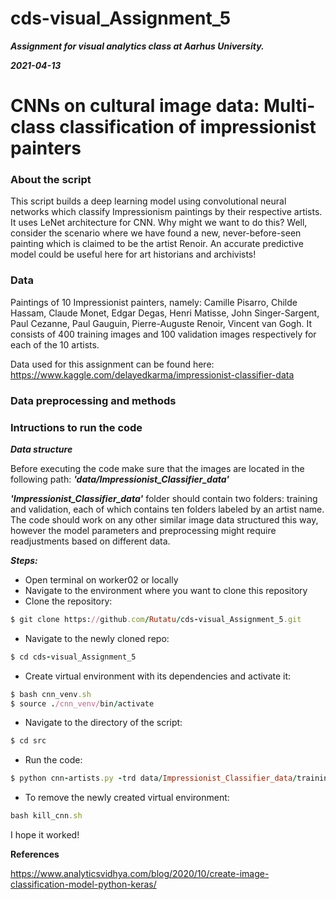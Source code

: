 # cds-visual_Assignment_5

***Assignment for visual analytics class at Aarhus University.***

***2021-04-13***


# CNNs on cultural image data: Multi-class classification of impressionist painters

### About the script

This script builds a deep learning model using convolutional neural networks which classify Impressionism paintings by their respective artists. It uses LeNet architecture for CNN. Why might we want to do this? Well, consider the scenario where we have found a new, never-before-seen painting which is claimed to be the artist Renoir. An accurate predictive model could be useful here for art historians and archivists!

### Data

Paintings of 10 Impressionist painters, namely: Camille Pisarro, Childe Hassam, Claude Monet, Edgar Degas, Henri Matisse, John Singer-Sargent, Paul Cezanne, Paul Gauguin, Pierre-Auguste Renoir, Vincent van Gogh. It consists of 400 training images and 100 validation images respectively for each of the 10 artists.

Data used for this assignment can be found here: https://www.kaggle.com/delayedkarma/impressionist-classifier-data


### Data preprocessing and methods





### Intructions to run the code


___Data structure___

Before executing the code make sure that the images are located in the following path: ***'data/Impressionist_Classifier_data'***

***'Impressionist_Classifier_data'*** folder should contain two folders: training and validation, each of which contains ten folders labeled by an artist name.
The code should work on any other similar image data structured this way, however the model parameters and preprocessing might require readjustments based on different data.



___Steps:___

- Open terminal on worker02 or locally
- Navigate to the environment where you want to clone this repository
- Clone the repository:
```Ruby
$ git clone https://github.com/Rutatu/cds-visual_Assignment_5.git 
``` 

- Navigate to the newly cloned repo:
```Ruby
$ cd cds-visual_Assignment_5
 ```

- Create virtual environment with its dependencies and activate it:
```Ruby
$ bash cnn_venv.sh
$ source ./cnn_venv/bin/activate
 ```

- Navigate to the directory of the script:
```Ruby
$ cd src
 ```
- Run the code:
```Ruby
$ python cnn-artists.py -trd data/Impressionist_Classifier_data/training -vald data/Impressionist_Classifier_data/validation
 ```

- To remove the newly created virtual environment:
``` Ruby
bash kill_cnn.sh
``` 




I hope it worked!


__References__

https://www.analyticsvidhya.com/blog/2020/10/create-image-classification-model-python-keras/
